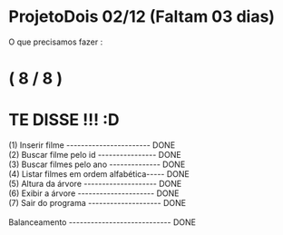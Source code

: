# ProjetoDois  02/12 (Faltam 03 dias)

O que precisamos fazer :
<H1>( 8 / 8 )</H1> <h1>TE DISSE !!! :D</h1>
<div>(1) Inserir filme ----------------------- DONE</div>
<div>(2) Buscar filme pelo id ---------------- DONE</div>
<div>(3) Buscar filmes pelo ano -------------- DONE</div>
<div>(4) Listar filmes em ordem alfabética----- DONE</div>
<div>(5) Altura da árvore -------------------- DONE</div>
<div>(6) Exibir a árvore --------------------- DONE</div>
<div>(7) Sair do programa -------------------- DONE</div>
<div><br>Balanceamento ---------------------------- DONE</br></div>



